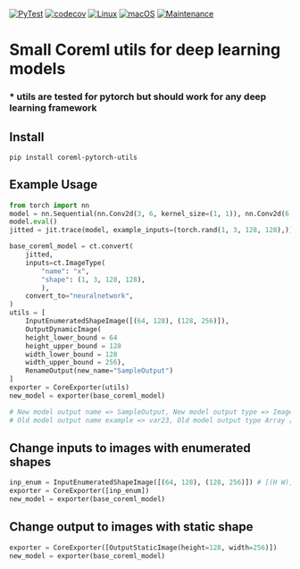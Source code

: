[![PyTest](https://github.com/machineko/coreml_torch_utils/actions/workflows/test.yml/badge.svg?branch=main)](https://github.com/machineko/coreml_torch_utils/actions/workflows/test.yml)
[![codecov](https://codecov.io/gh/machineko/coreml_torch_utils/branch/main/graph/badge.svg?token=V1CZl9Uq9i)](https://codecov.io/gh/machineko/coreml_torch_utils)
[![Linux](https://svgshare.com/i/Zhy.svg)](https://svgshare.com/i/Zhy.svg)
[![macOS](https://svgshare.com/i/ZjP.svg)](https://svgshare.com/i/ZjP.svg)
[![Maintenance](https://img.shields.io/badge/Maintained%3F-yes-green.svg)](https://GitHub.com/Naereen/StrapDown.js/graphs/commit-activity)

# Small Coreml utils for deep learning models
### * utils are tested for pytorch but should work for any deep learning framework

## Install
```
pip install coreml-pytorch-utils
```

## Example Usage

```python
from torch import nn
model = nn.Sequential(nn.Conv2d(3, 6, kernel_size=(1, 1)), nn.Conv2d(6, 3, kernel_size=(1, 1)))
model.eval()
jitted = jit.trace(model, example_inputs=(torch.rand(1, 3, 128, 128),))

base_coreml_model = ct.convert(
    jitted,
    inputs=ct.ImageType(
        "name": "x",
        "shape": (1, 3, 128, 128),
        ),
    convert_to="neuralnetwork",
)
utils = [
    InputEnumeratedShapeImage([(64, 128), (128, 256)]),
    OutputDynamicImage(
    height_lower_bound = 64
    height_upper_bound = 128
    width_lower_bound = 128
    width_upper_bound = 256),
    RenameOutput(new_name="SampleOutput")
]
exporter = CoreExporter(utils)
new_model = exporter(base_coreml_model)

# New model output name => SampleOutput, New model output type => Image [Avaliable input shapes 64x128, 128x265]
# Old model output name example => var23, Old model output type Array [Avaliable input shapes 128x128]
```

## Change inputs to images with enumerated shapes
```python
inp_enum = InputEnumeratedShapeImage([(64, 128), (128, 256)]) # [(H W), (H W)]
exporter = CoreExporter([inp_enum])
new_model = exporter(base_coreml_model)
```

## Change output to images with static shape
```python
exporter = CoreExporter([OutputStaticImage(height=128, width=256)])
new_model = exporter(base_coreml_model)
```
